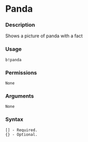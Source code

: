 # Panda

### **Description**

Shows a picture of panda with a fact

### Usage

```
b!panda
```

### Permissions

```
None
```

### Arguments

```
None
```

### Syntax

```
[] - Required.
{} - Optional.
```
